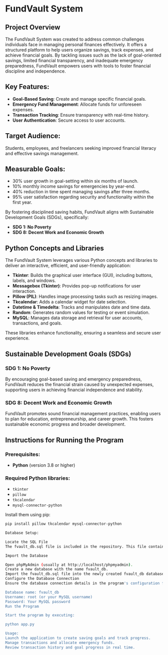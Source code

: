 # FundVault System

## Project Overview
The FundVault System was created to address common challenges individuals face in managing personal finances effectively. It offers a structured platform to help users organize savings, track expenses, and achieve financial goals. By tackling issues such as the lack of goal-oriented savings, limited financial transparency, and inadequate emergency preparedness, FundVault empowers users with tools to foster financial discipline and independence.

## Key Features:
- **Goal-Based Saving**: Create and manage specific financial goals.
- **Emergency Fund Management**: Allocate funds for unforeseen expenses.
- **Transaction Tracking**: Ensure transparency with real-time history.
- **User Authentication**: Secure access to user accounts.

## Target Audience:
Students, employees, and freelancers seeking improved financial literacy and effective savings management.

## Measurable Goals:
- 30% user growth in goal-setting within six months of launch.
- 10% monthly income savings for emergencies by year-end.
- 40% reduction in time spent managing savings after three months.
- 95% user satisfaction regarding security and functionality within the first year.

By fostering disciplined saving habits, FundVault aligns with Sustainable Development Goals (SDGs), specifically:

- **SDG 1: No Poverty**
- **SDG 8: Decent Work and Economic Growth**

## Python Concepts and Libraries
The FundVault System leverages various Python concepts and libraries to deliver an interactive, efficient, and user-friendly application:

- **Tkinter**: Builds the graphical user interface (GUI), including buttons, labels, and windows.
- **Messagebox (Tkinter)**: Provides pop-up notifications for user interaction.
- **Pillow (PIL)**: Handles image processing tasks such as resizing images.
- **Tkcalendar**: Adds a calendar widget for date selection.
- **Datetime & Timedelta**: Tracks and manipulates date and time data.
- **Random**: Generates random values for testing or event simulation.
- **MySQL**: Manages data storage and retrieval for user accounts, transactions, and goals.

These libraries enhance functionality, ensuring a seamless and secure user experience.

## Sustainable Development Goals (SDGs)

### **SDG 1: No Poverty**
By encouraging goal-based saving and emergency preparedness, FundVault reduces the financial strain caused by unexpected expenses, supporting users in achieving financial independence and stability.

### **SDG 8: Decent Work and Economic Growth**
FundVault promotes sound financial management practices, enabling users to plan for education, entrepreneurship, and career growth. This fosters sustainable economic progress and broader development.

## Instructions for Running the Program

### Prerequisites:
- **Python** (version 3.8 or higher)

### Required Python libraries:
- `tkinter`
- `pillow`
- `tkcalendar`
- `mysql-connector-python`

Install them using pip:
```bash
pip install pillow tkcalendar mysql-connector-python

Database Setup:

Locate the SQL File
The fvault_db.sql file is included in the repository. This file contains the database structure and initial data.

Import the Database

Open phpMyAdmin (usually at http://localhost/phpmyadmin).
Create a new database with the name fvault_db.
Import the fvault_db.sql file into the newly created fvault_db database via the Import tab.
Configure the Database Connection
Ensure the database connection details in the program's configuration file match your MySQL server:

Database name: fvault_db
Username: root (or your MySQL username)
Password: Your MySQL password
Run the Program

Start the program by executing:

python app.py

Usage:
Launch the application to create saving goals and track progress.
Manage transactions and allocate emergency funds.
Review transaction history and goal progress in real time.
